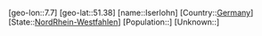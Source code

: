 ﻿---
location: [51.38,7.7]
type: City
tags:
- geo/City


SpocWebEntityId: 31130
isDeleted: false
confidential: public

---
[geo-lon::7.7]
[geo-lat::51.38]
[name::Iserlohn]
[Country::[Germany](geo/Continent/Europe/Germany.md)]
[State::[NordRhein-Westfahlen](NordRhein-Westfahlen)]
[Population::]
[Unknown::]

